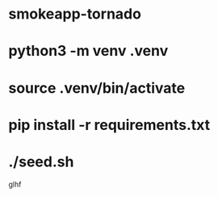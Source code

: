 # smokeapp-tornado

# python3 -m venv .venv
# source .venv/bin/activate
# pip install -r requirements.txt
# ./seed.sh

glhf
